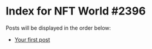 # Index for NFT World #2396
Posts will be displayed in the order below:

- [Your first post](./001-first.md)

